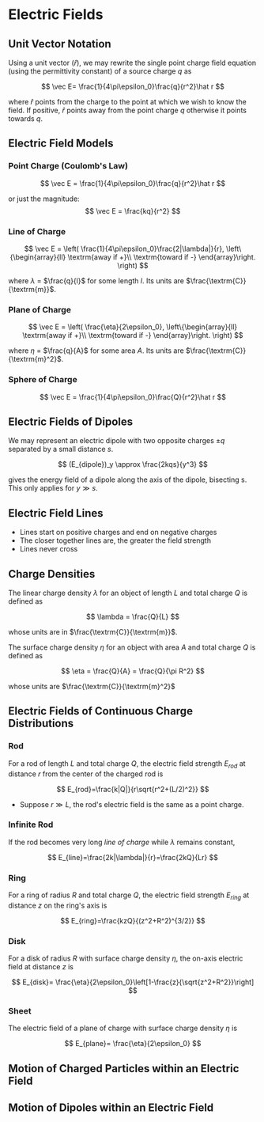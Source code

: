 # Electric Fields

## Unit Vector Notation
Using a unit vector ($\hat r$), we may rewrite the single point charge field equation (using the permittivity constant) of a source charge $q$ as

$$
\vec E= \frac{1}{4\pi\epsilon_0}\frac{q}{r^2}\hat r
$$

where $\hat r$ points from the charge to the point at which we wish to know the field. If positive, $\hat r$ points away from the point charge $q$ otherwise it points towards $q$.

## Electric Field Models

### Point Charge (Coulomb's Law)
$$
\vec E = \frac{1}{4\pi\epsilon_0}\frac{q}{r^2}\hat r
$$

or just the magnitude:
$$
\vec E = \frac{kq}{r^2}
$$

### Line of Charge
$$
\vec E = \left(
    \frac{1}{4\pi\epsilon_0}\frac{2|\lambda|}{r},
    \left\{\begin{array}{ll}
        \textrm{away if +}\\
        \textrm{toward if -}
    \end{array}\right.
\right)
$$

where $\lambda$ = $\frac{q}{l}$ for some length $l$. Its units are $\frac{\textrm{C}}{\textrm{m}}$.

### Plane of Charge
$$
\vec E = \left(
    \frac{\eta}{2\epsilon_0},
    \left\{\begin{array}{ll}
        \textrm{away if +}\\
        \textrm{toward if -}
    \end{array}\right.
\right)
$$

where $\eta$ = $\frac{q}{A}$ for some area $A$. Its units are $\frac{\textrm{C}}{\textrm{m}^2}$.

### Sphere of Charge
$$
\vec E = \frac{1}{4\pi\epsilon_0}\frac{Q}{r^2}\hat r
$$

## Electric Fields of Dipoles
We may represent an electric dipole with two opposite charges $\pm q$ separated by a small distance $s$.

$$
(E_{dipole})_y \approx \frac{2kqs}{y^3}
$$

gives the energy field of a dipole along the axis of the dipole, bisecting s. This only applies for $y\gg s$.

## Electric Field Lines
- Lines start on positive charges and end on negative charges
- The closer together lines are, the greater the field strength
- Lines never cross

## Charge Densities

The linear charge density $\lambda$ for an object of length $L$ and total charge $Q$ is defined as

$$
\lambda = \frac{Q}{L}
$$

whose units are in $\frac{\textrm{C}}{\textrm{m}}$.

The surface charge density $\eta$ for an object with area $A$ and total charge $Q$ is defined as

$$
\eta = \frac{Q}{A} = \frac{Q}{\pi R^2}
$$

whose units are $\frac{\textrm{C}}{\textrm{m}^2}$

## Electric Fields of Continuous Charge Distributions

### Rod

For a rod of length $L$ and total charge $Q$, the electric field strength $E_{rod}$ at distance $r$ from the center of the charged rod is

$$
E_{rod}=\frac{k|Q|}{r\sqrt{r^2+(L/2)^2}}
$$

- Suppose $r\gg L$, the rod's electric field is the same as a point charge.

### Infinite Rod

If the rod becomes very long *line of charge* while $\lambda$ remains constant,

$$
E_{line}=\frac{2k|\lambda|}{r}=\frac{2kQ}{Lr}
$$

### Ring

For a ring of radius $R$ and total charge $Q$, the electric field strength $E_{ring}$ at distance $z$ on the ring's axis is

$$
E_{ring}=\frac{kzQ}{(z^2+R^2)^{3/2}}
$$

### Disk

For a disk of radius $R$ with surface charge density $\eta$, the on-axis electric field at distance $z$ is

$$
E_{disk}= \frac{\eta}{2\epsilon_0}\left[1-\frac{z}{\sqrt{z^2+R^2}}\right]
$$

### Sheet

The electric field of a plane of charge with surface charge density $\eta$ is

$$
E_{plane}= \frac{\eta}{2\epsilon_0}
$$

## Motion of Charged Particles within an Electric Field



## Motion of Dipoles within an Electric Field
